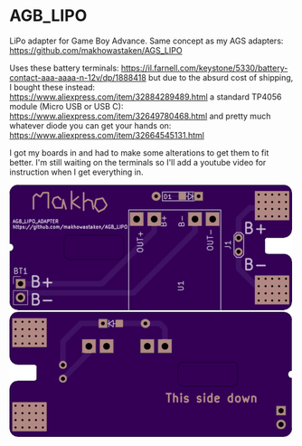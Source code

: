 # AGB_LIPO

LiPo adapter for Game Boy Advance. Same concept as my AGS adapters: https://github.com/makhowastaken/AGS_LIPO

Uses these battery terminals: https://il.farnell.com/keystone/5330/battery-contact-aaa-aaaa-n-12v/dp/1888418
but due to the absurd cost of shipping, I bought these instead: https://www.aliexpress.com/item/32884289489.html
a standard TP4056 module (Micro USB or USB C): https://www.aliexpress.com/item/32649780468.html
and pretty much whatever diode you can get your hands on: https://www.aliexpress.com/item/32664545131.html

I got my boards in and had to make some alterations to get them to fit better. I'm still waiting on the terminals so I'll add a youtube video for instruction when I get everything in. 

![front](front.png)
![back](back.png)
